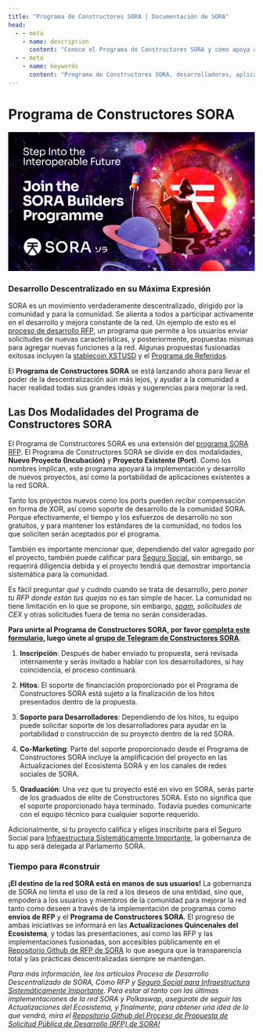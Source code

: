 ```yaml
---
title: "Programa de Constructores SORA | Documentación de SORA"
head:
  - - meta
    - name: description
      content: "Conoce el Programa de Constructores SORA y cómo apoya a los desarrolladores en la construcción de aplicaciones descentralizadas (dApps) en la red SORA. Descubre los beneficios de unirte al programa, los recursos y soporte disponibles, y las oportunidades para colaboración y reconocimiento dentro del ecosistema SORA."
  - - meta
    - name: keywords
      content: "Programa de Constructores SORA, desarrolladores, aplicaciones descentralizadas, dApps, red SORA, recursos, soporte, colaboración"
---
```


# Programa de Constructores SORA

![](../.gitbook/assets/sorabuilderseu.png)

### Desarrollo Descentralizado en su Máxima Expresión

SORA es un movimiento verdaderamente descentralizado, dirigido por la comunidad y para la comunidad. Se alienta a todos a participar activamente en el desarrollo y mejora constante de la red. Un ejemplo de esto es el [proceso de desarrollo RFP](/rfp.md), un programa que permite a los usuarios enviar solicitudes de nuevas características, y posteriormente, propuestas mismas para agregar nuevas funciones a la red. Algunas propuestas fusionadas exitosas incluyen la [stablecoin XSTUSD](https://github.com/sora-xor/rfps/blob/master/closed_rfps/XSTUSD.md) y el [Programa de Referidos](https://github.com/sora-xor/rfps/blob/master/closed_rfps/ReferralProgramProposal.md).

El **Programa de Constructores SORA** se está lanzando ahora para llevar el poder de la descentralización aún más lejos, y ayudar a la comunidad a hacer realidad todas sus grandes ideas y sugerencias para mejorar la red.

## Las Dos Modalidades del Programa de Constructores SORA

El Programa de Constructores SORA es una extensión del [programa SORA RFP](/rfp.md). El Programa de Constructores SORA se divide en dos modalidades, **Nuevo Proyecto (Incubación)** y **Proyecto Existente (Port)**. Como los nombres implican, este programa apoyará la implementación y desarrollo de nuevos proyectos, así como la portabilidad de aplicaciones existentes a la red SORA.

Tanto los proyectos nuevos como los ports pueden recibir compensación en forma de XOR, así como soporte de desarrollo de la comunidad SORA. Porque efectivamente, el tiempo y los esfuerzos de desarrollo no son gratuitos, y para mantener los estándares de la comunidad, no todos los que soliciten serán aceptados por el programa.

También es importante mencionar que, dependiendo del valor agregado por el proyecto, también puede calificar para [Seguro Social](https://medium.com/sora-xor/social-insurance-for-systematically-important-infrastructure-18a63ef711ca), sin embargo, se requerirá diligencia debida y el proyecto tendrá que demostrar importancia sistemática para la comunidad.

Es fácil preguntar _qué_ y _cuándo_ cuando se trata de desarrollo, pero _poner tu RFP donde están tus quejas_ no es tan simple de hacer. La comunidad no tiene limitación en lo que se propone, sin embargo, _[spam](https://youtu.be/duFierM1yDg)_, _solicitudes de CEX_ y otras solicitudes fuera de tema no serán consideradas.

**Para unirte al Programa de Constructores SORA, por favor [completa este formulario](https://forms.gle/1cdvKTHLXnBXbMTr9), luego únete al [grupo de Telegram de Constructores SORA](https://t.me/sorabuilders)**.

1.  **Inscripción**: Después de haber enviado tu propuesta, será revisada
    internamente y serás invitado a hablar con los desarrolladores, si
    hay coincidencia, el proceso continuará.

2.  **Hitos**: El soporte de financiación proporcionado por el Programa de
    Constructores SORA está sujeto a la finalización de los hitos presentados
    dentro de la propuesta.

3.  **Soporte para Desarrolladores**: Dependiendo de los hitos, tu equipo puede
    solicitar soporte de los desarrolladores para ayudar en la portabilidad o construcción
    de su proyecto dentro de la red SORA.

4.  **Co-Marketing**: Parte del soporte proporcionado desde el Programa de
    Constructores SORA incluye la amplificación del proyecto en las
    Actualizaciones del Ecosistema SORA y en los canales de redes sociales de SORA.

5.  **Graduación**: Una vez que tu proyecto esté en vivo en SORA, serás parte
    de los graduados de elite de Constructores SORA. Esto no significa que el
    soporte proporcionado haya terminado. Todavía puedes comunicarte con el equipo técnico
    para cualquier soporte requerido.

Adicionalmente, si tu proyecto califica y eliges inscribirte para el Seguro Social para [Infraestructura Sistemáticamente Importante](social-insurance.md), la gobernanza de tu app será delegada al Parlamento SORA.

### Tiempo para #construir

**¡El destino de la red SORA está en manos de sus usuarios!** La gobernanza de SORA no limita el uso de la red a los deseos de una entidad, sino que, empodera a los usuarios y miembros de la comunidad para mejorar la red tanto como deseen a través de la implementación de programas como **envíos de RFP** y el **Programa de Constructores SORA**. El progreso de ambas iniciativas se informará en las **Actualizaciones Quincenales del Ecosistema**, y todas las presentaciones, así como las RFP y las implementaciones fusionadas, son accesibles públicamente en el [Repositorio Github de RFP de SORA](https://github.com/sora-xor/rfps) lo que asegura que la transparencia total y las prácticas descentralizadas siempre se mantengan.

_Para más información, lee los artículos Proceso de Desarrollo Descentralizado de SORA, Cómo RFP y [Seguro Social para Infraestructura Sistemáticamente Importante](https://medium.com/sora-xor/social-insurance-for-systematically-important-infrastructure-18a63ef711ca). Para estar al tanto con las últimas implementaciones de la red SORA y Polkaswap, asegúrate de seguir las Actualizaciones del Ecosistema, y finalmente, para obtener una idea de lo que vendrá, mira el [Repositorio Github del Proceso de Propuesta de Solicitud Pública de Desarrollo (RFP) de SORA!](https://github.com/sora-xor/rfps)_
